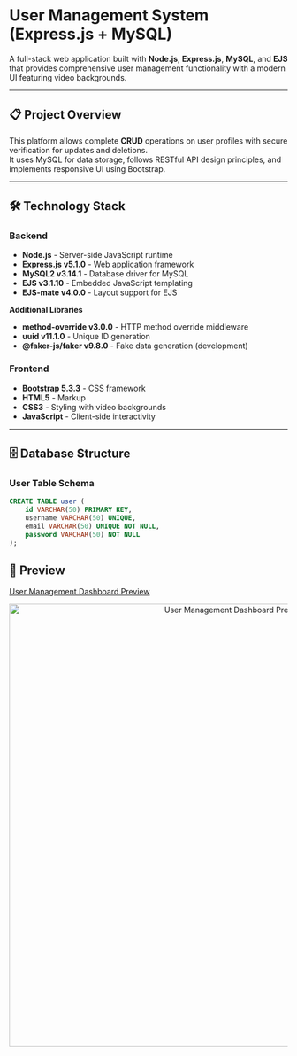 # User Management System (Express.js + MySQL)

A full-stack web application built with **Node.js**, **Express.js**, **MySQL**, and **EJS** that provides comprehensive user management functionality with a modern UI featuring video backgrounds.

---

## 📋 Project Overview
This platform allows complete **CRUD** operations on user profiles with secure verification for updates and deletions.  
It uses MySQL for data storage, follows RESTful API design principles, and implements responsive UI using Bootstrap.

---

## 🛠️ Technology Stack

### **Backend**
- **Node.js** - Server-side JavaScript runtime
- **Express.js v5.1.0** - Web application framework
- **MySQL2 v3.14.1** - Database driver for MySQL
- **EJS v3.1.10** - Embedded JavaScript templating
- **EJS-mate v4.0.0** - Layout support for EJS

**Additional Libraries**
- **method-override v3.0.0** - HTTP method override middleware
- **uuid v11.1.0** - Unique ID generation
- **@faker-js/faker v9.8.0** - Fake data generation (development)

### **Frontend**
- **Bootstrap 5.3.3** - CSS framework
- **HTML5** - Markup
- **CSS3** - Styling with video backgrounds
- **JavaScript** - Client-side interactivity

---

## 🗄️ Database Structure

### **User Table Schema**
```sql
CREATE TABLE user (
    id VARCHAR(50) PRIMARY KEY,
    username VARCHAR(50) UNIQUE,
    email VARCHAR(50) UNIQUE NOT NULL,
    password VARCHAR(50) NOT NULL
);
```

## 📸 Preview
[User Management Dashboard Preview](images/Video.gif)

<p align="center">
  <img src="images/Video.gif" alt="User Management Dashboard Preview" width="800">
</p>

